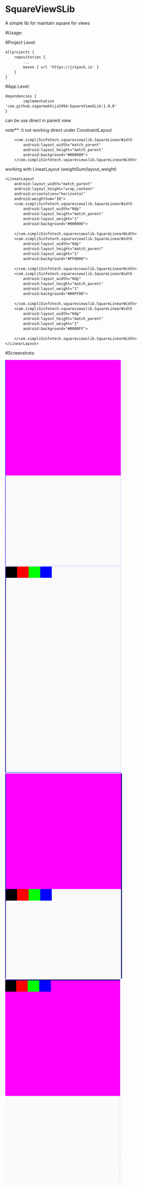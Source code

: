 # SquareViewSLib
A simple lib for maintain square for views


#Usage:

#Project Level:

	allprojects {
		repositories {
			...
			maven { url 'https://jitpack.io' }
		}
	}
	
	
#App Level:

	dependencies {
	        implementation 'com.github.sagarmakhija1994:SquareViewSLib:1.0.0'
	}
	
	
can be use direct in parent view

note**: it not working direct under ConstraintLayout

		<com.simpli5infotech.squareviewslib.SquareLinearWidth
			android:layout_width="match_parent"
			android:layout_height="match_parent"
			android:background="#000000">            
		</com.simpli5infotech.squareviewslib.SquareLinearWidth>
		
working with LinearLayout (weightSum/layout_weight)
		
	<LinearLayout
        android:layout_width="match_parent"
        android:layout_height="wrap_content"
        android:orientation="horizontal"
        android:weightSum="10">
        <com.simpli5infotech.squareviewslib.SquareLinearWidth
            android:layout_width="0dp"
            android:layout_height="match_parent"
            android:layout_weight="1"
            android:background="#000000">

        </com.simpli5infotech.squareviewslib.SquareLinearWidth>
        <com.simpli5infotech.squareviewslib.SquareLinearWidth
            android:layout_width="0dp"
            android:layout_height="match_parent"
            android:layout_weight="1"
            android:background="#FF0000">

        </com.simpli5infotech.squareviewslib.SquareLinearWidth>
        <com.simpli5infotech.squareviewslib.SquareLinearWidth
            android:layout_width="0dp"
            android:layout_height="match_parent"
            android:layout_weight="1"
            android:background="#00FF00">

        </com.simpli5infotech.squareviewslib.SquareLinearWidth>
        <com.simpli5infotech.squareviewslib.SquareLinearWidth
            android:layout_width="0dp"
            android:layout_height="match_parent"
            android:layout_weight="1"
            android:background="#0000FF">

        </com.simpli5infotech.squareviewslib.SquareLinearWidth>
    </LinearLayout>


#Screenshots:

![alt text](https://github.com/sagarmakhija1994/SquareViewSLib/blob/master/view1.jpg)
![alt text](https://github.com/sagarmakhija1994/SquareViewSLib/blob/master/view2.jpg)
![alt text](https://github.com/sagarmakhija1994/SquareViewSLib/blob/master/view3.jpg)
![alt text](https://github.com/sagarmakhija1994/SquareViewSLib/blob/master/view4.jpg)
